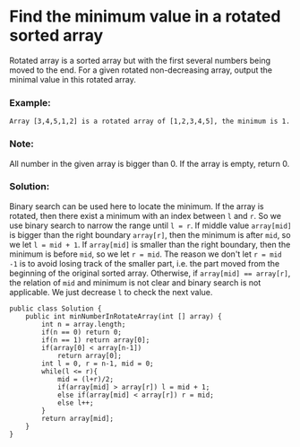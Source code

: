 # Find the minimum value in a rotated sorted array

Rotated array is a sorted array but with the first several numbers being moved to the end. For a given rotated non-decreasing array, output the minimal value in this rotated array.

### Example: 

```
Array [3,4,5,1,2] is a rotated array of [1,2,3,4,5], the minimum is 1.

```

### Note:
All number in the given array is bigger than 0. If the array is empty, return 0.


### Solution:

Binary search can be used here to locate the minimum. If the array is rotated, then there exist a minimum with an index between `l` and `r`. So we use binary search to narrow the range until `l = r`. 
If middle value `array[mid]` is bigger than the right boundary `array[r]`, then the minimum is after `mid`, so we let `l = mid + 1`. 
If `array[mid]` is smaller than the right boundary, then the minimum is before `mid`, so we let `r = mid`. The reason we don't let `r = mid -1` is to avoid losing track of the smaller part, i.e. the part moved from the beginning of the original sorted array.
Otherwise, if `array[mid] == array[r]`, the relation of `mid` and minimum is not clear and binary search is not applicable. We just decrease `l` to check the next value.


```
public class Solution {
    public int minNumberInRotateArray(int [] array) {
        int n = array.length;
        if(n == 0) return 0;
        if(n == 1) return array[0];
        if(array[0] < array[n-1])
            return array[0];
        int l = 0, r = n-1, mid = 0;
        while(l <= r){
            mid = (l+r)/2;
            if(array[mid] > array[r]) l = mid + 1;
            else if(array[mid] < array[r]) r = mid;
            else l++;
        }
        return array[mid];
    }
}

```
